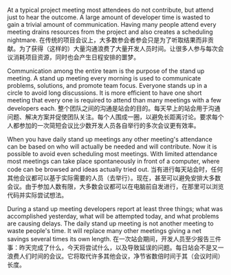 At a typical project meeting most attendees do not contribute, but attend just to hear the outcome. A large amount of developer time is wasted to gain a trivial amount of communication. Having many people attend every meeting drains resources from the project and also creates a scheduling nightmare.
在传统的项目会议上，大多数参会者参会只是为了听取结果而非贡献。为了获得（这样的）大量沟通浪费了大量开发人员时间。让很多人参与每次会议消耗项目资源，同时也会产生日程安排的噩梦。

Communication among the entire team is the purpose of the stand up meeting. A stand up meeting every morning is used to communicate problems, solutions, and promote team focus. Everyone stands up in a circle to avoid long discussions. It is more efficient to have one short meeting that every one is required to attend than many meetings with a few developers each.
整个团队之间的沟通是站会的目的。每天早上的站会用于沟通问题、解决方案并促使团队关注。每个人围成一圈，以避免长距离讨论。要求每个人都参加的一次简短会议比少数开发人员各自举行的多次会议更有效率。

When you have daily stand up meetings any other meeting's attendance can be based on who will actually be needed and will contribute. Now it is possible to avoid even scheduling most meetings. With limited attendance most meetings can take place spontaneously in front of a computer, where code can be browsed and ideas actually tried out.
当有进行每天站会时，任何其他会议都可以基于实际需要的人员（去举行）。现在，甚至可以避免安排大多数会议。由于参加人数有限，大多数会议都可以在电脑前自发进行，在那里可以浏览代码并实际尝试想法。

During a stand up meeting developers report at least three things; what was accomplished yesterday, what will be attempted today, and what problems are causing delays. The daily stand up meeting is not another meeting to waste people's time. It will replace many other meetings giving a net savings several times its own length.
在一次站会期间，开发人员至少报告三件事：昨天完成了什么，今天将尝试什么，以及导致延误的问题。每日站会不是又一浪费人们时间的会议。它将取代许多其他会议，净节省数倍时间于其（会议时间）长度。
